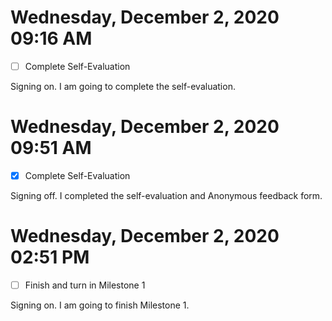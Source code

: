 # Wednesday, December  2, 2020 09:16 AM
- [ ] Complete Self-Evaluation

Signing on. I am going to complete the self-evaluation.

# Wednesday, December  2, 2020 09:51 AM
- [X] Complete Self-Evaluation

Signing off. I completed the self-evaluation and Anonymous feedback form.

# Wednesday, December  2, 2020 02:51 PM
- [ ] Finish and turn in Milestone 1

Signing on. I am going to finish Milestone 1.

